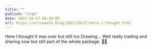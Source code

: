 ```yaml
---
title: ""
publish: "true"
date: 2022-10-27 08:29:05
url: https://ericmwalk.blog/2022/10/27/here-i-thought.html
---
```

Here I thought it was over but still Ice Drawing... Well really trading and sharing now but still part of the whole package. 🏒😖